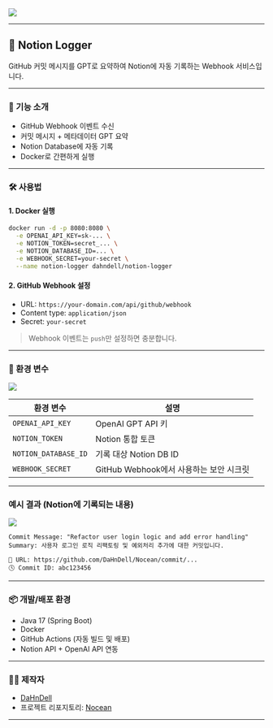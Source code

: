 
<img src=https://kcanmin-bucket.s3.ap-northeast-2.amazonaws.com/nocean/Nocean.png>

---

## 🧠 Notion Logger

GitHub 커밋 메시지를 GPT로 요약하여 Notion에 자동 기록하는 Webhook 서비스입니다.

---

### 🚀 기능 소개

* GitHub Webhook 이벤트 수신
* 커밋 메시지 + 메타데이터 GPT 요약
* Notion Database에 자동 기록
* Docker로 간편하게 실행

---

### 🛠️ 사용법

#### 1. Docker 실행

```bash
docker run -d -p 8080:8080 \
  -e OPENAI_API_KEY=sk-... \
  -e NOTION_TOKEN=secret_... \
  -e NOTION_DATABASE_ID=... \
  -e WEBHOOK_SECRET=your-secret \
  --name notion-logger dahndell/notion-logger
```

#### 2. GitHub Webhook 설정

* URL: `https://your-domain.com/api/github/webhook`
* Content type: `application/json`
* Secret: `your-secret`

> Webhook 이벤트는 `push`만 설정하면 충분합니다.

---

### 🔐 환경 변수

<img src = https://kcanmin-bucket.s3.ap-northeast-2.amazonaws.com/nocean/Settings.png>

| 환경 변수                | 설명                           |
| -------------------- | ---------------------------- |
| `OPENAI_API_KEY`     | OpenAI GPT API 키             |
| `NOTION_TOKEN`       | Notion 통합 토큰                 |
| `NOTION_DATABASE_ID` | 기록 대상 Notion DB ID           |
| `WEBHOOK_SECRET`     | GitHub Webhook에서 사용하는 보안 시크릿 |

---

### 예시 결과 (Notion에 기록되는 내용)

<img src=https://kcanmin-bucket.s3.ap-northeast-2.amazonaws.com/nocean/example.png>

```
Commit Message: "Refactor user login logic and add error handling"
Summary: 사용자 로그인 로직 리팩토링 및 예외처리 추가에 대한 커밋입니다.

🔗 URL: https://github.com/DaHnDell/Nocean/commit/...
🕓 Commit ID: abc123456
```

---

### 📦 개발/배포 환경

* Java 17 (Spring Boot)
* Docker
* GitHub Actions (자동 빌드 및 배포)
* Notion API + OpenAI API 연동

---

### 👨‍💻 제작자

* [DaHnDell](https://github.com/DaHnDell)
* 프로젝트 리포지토리: [Nocean](https://github.com/DaHnDell/Nocean)

---
